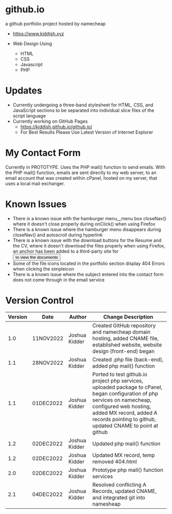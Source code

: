 # github.io
a github portfolio project hosted by namecheap
- https://www.kiddjsh.xyz

- Web Design Using
    - HTML
    - CSS
    - Javascript
    - PHP
# Updates
- Currently undergoing a three-band stylesheet for HTML, CSS, and JavaScript sections to be separated
into individual slice files of the script language
- Currently working on GitHub Pages
    - https://kiddjsh.github.io/github.io/
    - For Best Results Please Use Latest Version of Internet Explorer

# My Contact Form
Currently in PROTOTYPE. Uses the PHP mail() function to send emails. With the PHP mail() function, emails are sent directly to my web server, to an email account that was created within cPanel, hosted on my server, that uses a local mail exchanger.

# Known Issues
 - There is a known issue with the hamburger menu__menu box closeNav() where it doesn't close properly during onClick() when using Firefox
 - There is a known issue where the hamburger menu disappears during closeNav() and autoscroll during hyperlink 
 - There is a known issue with the download buttons for the Resume and the CV, where it doesn't download the files properly when using Firefox, an anchor has been added to a third-party site for <button> to view the documents
 - Some of the file icons located in the portfolio section display 404 Errors when clicking the simpleicon
 - There is a known issue where the subject entered into the contact form does not come through in the email service

# Version Control

Version      | Date          | Author        | Change Description |
------------ | ------------- | ------------- | ------------------ |
1.0          | 11NOV2022  | Joshua Kidder | Created GitHub repository and namecheap domain hosting, added CNAME file, established website, website design (front-end) began
1.1          | 28NOV2022  | Joshua Kidder | Created .php file (back-end), added php mail() function
1.1          | 01DEC2022  | Joshua Kidder | Ported to test github.io project php services, uploaded package to cPanel, began configuration of php services on namecheap, configured web hosting, added MX record, added A records pointing to github, updated CNAME to point at github
1.2          | 02DEC2022  | Joshua Kidder | Updated php mail() function
1.2          | 02DEC2022  | Joshua Kidder | Updated MX record, temp removed 404.html
2.0          | 02DEC2022  | Joshua Kidder | Prototype php mail() function services
2.1          | 04DEC2022  | Joshua Kidder | Resolved conflicting A Records, updated CNAME, and integrated git into namesheap